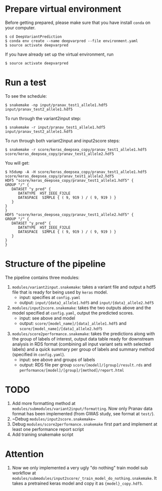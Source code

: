 # Prepare virtual environment

Before getting prepared, please make sure that you have install `conda` on your computer.

```
$ cd DeepVariantPrediction
$ conda env create --name deepvarpred --file environment.yaml
$ source activate deepvarpred
```

If you have already set up the virtual environment, run

```
$ source activate deepvarpred
```

# Run a test

To see the schedule:
```
$ snakemake -np input/pranav_test1_allele1.hdf5 input/pranav_test2_allele1.hdf5
```

To run through the variant2input step:
```
$ snakemake -r input/pranav_test1_allele1.hdf5 input/pranav_test2_allele1.hdf5
```

To run through both variant2input and input2score steps:
```
$ snakemake -r score/keras_deepsea_copy/pranav_test1_allele1.hdf5 score/keras_deepsea_copy/pranav_test1_allele2.hdf5
```

You will get:
```
$ h5dump -A -H score/keras_deepsea_copy/pranav_test1_allele1.hdf5 score/keras_deepsea_copy/pranav_test1_allele2.hdf5 
HDF5 "score/keras_deepsea_copy/pranav_test1_allele1.hdf5" {
GROUP "/" {
   DATASET "y_pred" {
      DATATYPE  H5T_IEEE_F32LE
      DATASPACE  SIMPLE { ( 9, 919 ) / ( 9, 919 ) }
   }
}
}
HDF5 "score/keras_deepsea_copy/pranav_test1_allele2.hdf5" {
GROUP "/" {
   DATASET "y_pred" {
      DATATYPE  H5T_IEEE_F32LE
      DATASPACE  SIMPLE { ( 9, 919 ) / ( 9, 919 ) }
   }
}
}
```

# Structure of the pipeline

The pipeline contains three modules:

1. `modules/variant2input.snakemake`: takes a variant file and output a hdf5 file that is ready for being used by `keras` model.
    - input: specifies at `config.yaml`
    - output: `input/{data}_allele1.hdf5` and `input/{data}_allele2.hdf5`
2. `modules/input2score.snakemake`: takes the two outputs above and the model specified at `config.yaml`, output the predicted scores.
    - input: see above and model
    - output: `score/[model_name]/[data]_allele1.hdf5` and `score/[model_name]/[data]_allele2.hdf5`
3. `modules/score2performance.snakemake`: takes the predictions along with the group of labels of interest, output data table ready for downstream analysis in RDS format (combining all input variant sets with selected labels) and a quick summary per group of labels and summary method (specified in `config.yaml`).
    - input: see above and groups of labels
    - output: RDS file per group `score/[model]/[group]/result.rds` and `performance/[model]/[group]/[method]/report.html`

# TODO

1. Add more formatting method at `modules/submodules/variant2input/formatting`. Now only Pranav data format has been implemented (from GWAS study, see format at `test/`).
2. ~Debug `modules/input2score.snakemake`~
3. Debug `modules/score2performance.snakemake` first part and implement at least one performance report script
4. Add training snakemake script

# Attention

1. Now we only implemented a very ugly "do nothing" train model sub workflow at `modules/submodules/input2score/_train_model_do_nothing.snakemake`. It takes a pretrained keras model and copy it as `{model}_copy.hdf5`.
